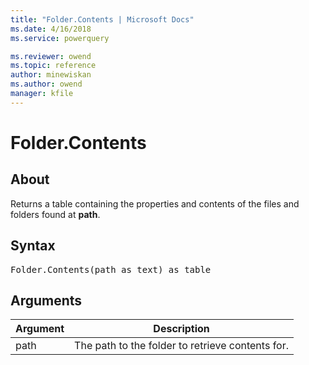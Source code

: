```yaml
---
title: "Folder.Contents | Microsoft Docs"
ms.date: 4/16/2018
ms.service: powerquery

ms.reviewer: owend
ms.topic: reference
author: minewiskan
ms.author: owend
manager: kfile
---
```

# Folder.Contents

  
## About  
Returns a table containing the properties and contents of the files and folders found at **path**.  
  
## Syntax

<pre>
Folder.Contents(path as text) as table  
</pre>
  
## Arguments  
  
|Argument|Description|  
|------------|---------------|  
|path|The path to the folder to retrieve contents for.|  
  
